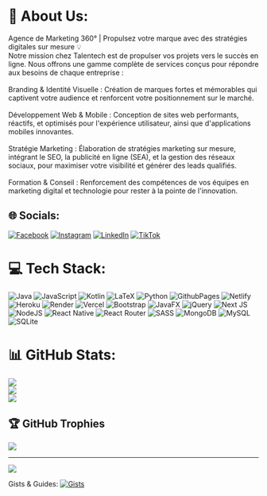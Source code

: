 # 💫 About Us:
Agence de Marketing 360° | Propulsez votre marque avec des stratégies digitales sur mesure 💡<br>Notre mission chez Talentech est de propulser vos projets vers le succès en ligne. Nous offrons une gamme complète de services conçus pour répondre aux besoins de chaque entreprise :<br><br>Branding & Identité Visuelle : Création de marques fortes et mémorables qui captivent votre audience et renforcent votre positionnement sur le marché.<br><br>Développement Web & Mobile : Conception de sites web performants, réactifs, et optimisés pour l'expérience utilisateur, ainsi que d'applications mobiles innovantes.<br><br>Stratégie Marketing : Élaboration de stratégies marketing sur mesure, intégrant le SEO, la publicité en ligne (SEA), et la gestion des réseaux sociaux, pour maximiser votre visibilité et générer des leads qualifiés.<br><br>Formation & Conseil : Renforcement des compétences de vos équipes en marketing digital et technologie pour rester à la pointe de l'innovation.


## 🌐 Socials:
[![Facebook](https://img.shields.io/badge/Facebook-%231877F2.svg?logo=Facebook&logoColor=white)](https://facebook.com/https://www.facebook.com/people/Talentech/100095645259195/) [![Instagram](https://img.shields.io/badge/Instagram-%23E4405F.svg?logo=Instagram&logoColor=white)](https://instagram.com/https://www.instagram.com/talentech_algerie/) [![LinkedIn](https://img.shields.io/badge/LinkedIn-%230077B5.svg?logo=linkedin&logoColor=white)](https://linkedin.com/in/https://www.linkedin.com/company/talentech-alg%C3%A9rie/about/) [![TikTok](https://img.shields.io/badge/TikTok-%23000000.svg?logo=TikTok&logoColor=white)](https://tiktok.com/@https://www.tiktok.com/@talentech_algerie?is_from_webapp=1&sender_device=pc) 

# 💻 Tech Stack:
![Java](https://img.shields.io/badge/java-%23ED8B00.svg?style=for-the-badge&logo=openjdk&logoColor=white) ![JavaScript](https://img.shields.io/badge/javascript-%23323330.svg?style=for-the-badge&logo=javascript&logoColor=%23F7DF1E) ![Kotlin](https://img.shields.io/badge/kotlin-%237F52FF.svg?style=for-the-badge&logo=kotlin&logoColor=white) ![LaTeX](https://img.shields.io/badge/latex-%23008080.svg?style=for-the-badge&logo=latex&logoColor=white) ![Python](https://img.shields.io/badge/python-3670A0?style=for-the-badge&logo=python&logoColor=ffdd54) ![GithubPages](https://img.shields.io/badge/github%20pages-121013?style=for-the-badge&logo=github&logoColor=white) ![Netlify](https://img.shields.io/badge/netlify-%23000000.svg?style=for-the-badge&logo=netlify&logoColor=#00C7B7) ![Heroku](https://img.shields.io/badge/heroku-%23430098.svg?style=for-the-badge&logo=heroku&logoColor=white) ![Render](https://img.shields.io/badge/Render-%46E3B7.svg?style=for-the-badge&logo=render&logoColor=white) ![Vercel](https://img.shields.io/badge/vercel-%23000000.svg?style=for-the-badge&logo=vercel&logoColor=white) ![Bootstrap](https://img.shields.io/badge/bootstrap-%238511FA.svg?style=for-the-badge&logo=bootstrap&logoColor=white) ![JavaFX](https://img.shields.io/badge/javafx-%23FF0000.svg?style=for-the-badge&logo=javafx&logoColor=white) ![jQuery](https://img.shields.io/badge/jquery-%230769AD.svg?style=for-the-badge&logo=jquery&logoColor=white) ![Next JS](https://img.shields.io/badge/Next-black?style=for-the-badge&logo=next.js&logoColor=white) ![NodeJS](https://img.shields.io/badge/node.js-6DA55F?style=for-the-badge&logo=node.js&logoColor=white) ![React Native](https://img.shields.io/badge/react_native-%2320232a.svg?style=for-the-badge&logo=react&logoColor=%2361DAFB) ![React Router](https://img.shields.io/badge/React_Router-CA4245?style=for-the-badge&logo=react-router&logoColor=white) ![SASS](https://img.shields.io/badge/SASS-hotpink.svg?style=for-the-badge&logo=SASS&logoColor=white) ![MongoDB](https://img.shields.io/badge/MongoDB-%234ea94b.svg?style=for-the-badge&logo=mongodb&logoColor=white) ![MySQL](https://img.shields.io/badge/mysql-4479A1.svg?style=for-the-badge&logo=mysql&logoColor=white) ![SQLite](https://img.shields.io/badge/sqlite-%2307405e.svg?style=for-the-badge&logo=sqlite&logoColor=white)
# 📊 GitHub Stats:
![](https://github-readme-stats.vercel.app/api?username=TalenTech-Algerie&theme=dark&hide_border=false&include_all_commits=true&count_private=true)<br/>
![](https://github-readme-streak-stats.herokuapp.com/?user=TalenTech-Algerie&theme=dark&hide_border=false)<br/>
![](https://github-readme-stats.vercel.app/api/top-langs/?username=TalenTech-Algerie&theme=dark&hide_border=false&include_all_commits=true&count_private=true&layout=compact)

## 🏆 GitHub Trophies
![](https://github-profile-trophy.vercel.app/?username=TalenTech-Algerie&theme=radical&no-frame=false&no-bg=true&margin-w=4)

---
[![](https://visitcount.itsvg.in/api?id=TalenTech-Algerie&icon=0&color=0)](https://visitcount.itsvg.in)

Gists & Guides:
[![Gists](https://gist.github.com/TalenTech-Algerie)]([https://gist.github.com/TalenTech-Algerie](https://gist.github.com/TalenTech-Algerie))
